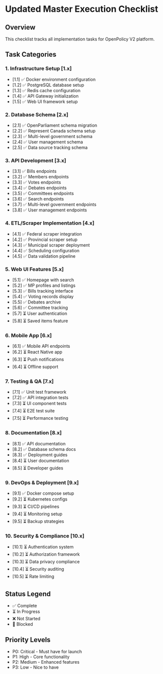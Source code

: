 # Updated Master Execution Checklist

## Overview
This checklist tracks all implementation tasks for OpenPolicy V2 platform.

## Task Categories

### 1. Infrastructure Setup [1.x]
- [1.1] ✅ Docker environment configuration
- [1.2] ✅ PostgreSQL database setup
- [1.3] ✅ Redis cache configuration
- [1.4] ✅ API Gateway initialization
- [1.5] ✅ Web UI framework setup

### 2. Database Schema [2.x]
- [2.1] ✅ OpenParliament schema migration
- [2.2] ✅ Represent Canada schema setup
- [2.3] ✅ Multi-level government schema
- [2.4] ✅ User management schema
- [2.5] ✅ Data source tracking schema

### 3. API Development [3.x]
- [3.1] ✅ Bills endpoints
- [3.2] ✅ Members endpoints
- [3.3] ✅ Votes endpoints
- [3.4] ✅ Debates endpoints
- [3.5] ✅ Committees endpoints
- [3.6] ✅ Search endpoints
- [3.7] ✅ Multi-level government endpoints
- [3.8] ✅ User management endpoints

### 4. ETL/Scraper Implementation [4.x]
- [4.1] ✅ Federal scraper integration
- [4.2] ✅ Provincial scraper setup
- [4.3] ✅ Municipal scraper deployment
- [4.4] ✅ Scheduling configuration
- [4.5] ✅ Data validation pipeline

### 5. Web UI Features [5.x]
- [5.1] ✅ Homepage with search
- [5.2] ✅ MP profiles and listings
- [5.3] ✅ Bills tracking interface
- [5.4] ✅ Voting records display
- [5.5] ✅ Debates archive
- [5.6] ✅ Committee tracking
- [5.7] ⏳ User authentication
- [5.8] ⏳ Saved items feature

### 6. Mobile App [6.x]
- [6.1] ✅ Mobile API endpoints
- [6.2] ⏳ React Native app
- [6.3] ⏳ Push notifications
- [6.4] ⏳ Offline support

### 7. Testing & QA [7.x]
- [7.1] ✅ Unit test framework
- [7.2] ✅ API integration tests
- [7.3] ⏳ UI component tests
- [7.4] ⏳ E2E test suite
- [7.5] ⏳ Performance testing

### 8. Documentation [8.x]
- [8.1] ✅ API documentation
- [8.2] ✅ Database schema docs
- [8.3] ✅ Deployment guides
- [8.4] ⏳ User documentation
- [8.5] ⏳ Developer guides

### 9. DevOps & Deployment [9.x]
- [9.1] ✅ Docker compose setup
- [9.2] ⏳ Kubernetes configs
- [9.3] ⏳ CI/CD pipelines
- [9.4] ⏳ Monitoring setup
- [9.5] ⏳ Backup strategies

### 10. Security & Compliance [10.x]
- [10.1] ⏳ Authentication system
- [10.2] ⏳ Authorization framework
- [10.3] ⏳ Data privacy compliance
- [10.4] ⏳ Security auditing
- [10.5] ⏳ Rate limiting

## Status Legend
- ✅ Complete
- ⏳ In Progress
- ❌ Not Started
- 🚫 Blocked

## Priority Levels
- P0: Critical - Must have for launch
- P1: High - Core functionality
- P2: Medium - Enhanced features
- P3: Low - Nice to have